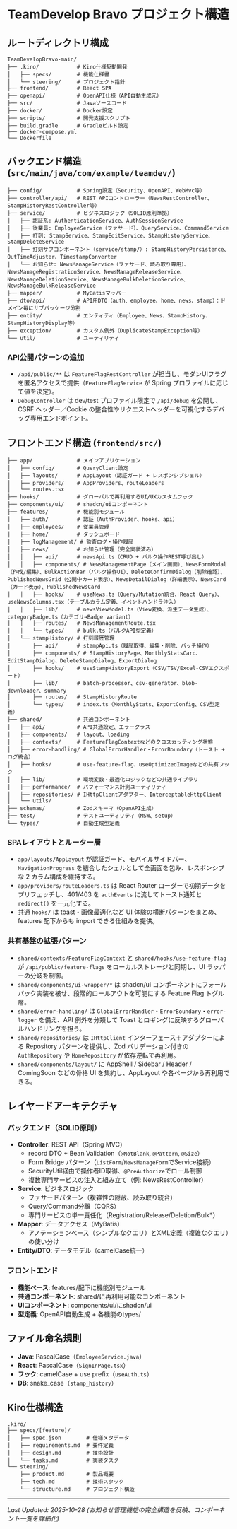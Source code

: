 # TeamDevelop Bravo プロジェクト構造

## ルートディレクトリ構成

```
TeamDevelopBravo-main/
├── .kiro/            # Kiro仕様駆動開発
│   ├── specs/        # 機能仕様書
│   └── steering/     # プロジェクト指針
├── frontend/         # React SPA
├── openapi/          # OpenAPI仕様（API自動生成元）
├── src/              # Javaソースコード
├── docker/           # Docker設定
├── scripts/          # 開発支援スクリプト
├── build.gradle      # Gradleビルド設定
├── docker-compose.yml
└── Dockerfile
```

## バックエンド構造 (`src/main/java/com/example/teamdev/`)

```
├── config/           # Spring設定（Security、OpenAPI、WebMvc等）
├── controller/api/   # REST APIコントローラー（NewsRestController、StampHistoryRestController等）
├── service/          # ビジネスロジック（SOLID原則準拠）
│   ├── 認証系: AuthenticationService、AuthSessionService
│   ├── 従業員: EmployeeService（ファサード）、QueryService、CommandService
│   ├── 打刻: StampService、StampEditService、StampHistoryService、StampDeleteService
│   ├── 打刻サブコンポーネント（service/stamp/）: StampHistoryPersistence、OutTimeAdjuster、TimestampConverter
│   └── お知らせ: NewsManageService（ファサード、読み取り専用）、NewsManageRegistrationService、NewsManageReleaseService、NewsManageDeletionService、NewsManageBulkDeletionService、NewsManageBulkReleaseService
├── mapper/           # MyBatisマッパー
├── dto/api/          # API用DTO（auth、employee、home、news、stamp）：ドメイン毎にサブパッケージ分割
├── entity/           # エンティティ（Employee、News、StampHistory、StampHistoryDisplay等）
├── exception/        # カスタム例外（DuplicateStampException等）
└── util/             # ユーティリティ
```

### API公開パターンの追加
- `/api/public/**` は `FeatureFlagRestController` が担当し、モダンUIフラグを匿名アクセスで提供（`FeatureFlagService` が Spring プロファイルに応じて値を決定）。
- `DebugController` は dev/test プロファイル限定で `/api/debug` を公開し、CSRF ヘッダー／Cookie の整合性やリクエストヘッダーを可視化するデバッグ専用エンドポイント。

## フロントエンド構造 (`frontend/src/`)

```
├── app/              # メインアプリケーション
│   ├── config/       # QueryClient設定
│   ├── layouts/      # AppLayout（認証ガード + レスポンシブシェル）
│   ├── providers/    # AppProviders、routeLoaders
│   └── routes.tsx
├── hooks/            # グローバルで再利用するUI/UXカスタムフック
├── components/ui/    # shadcn/uiコンポーネント
├── features/         # 機能別モジュール
│   ├── auth/         # 認証（AuthProvider、hooks、api）
│   ├── employees/    # 従業員管理
│   ├── home/         # ダッシュボード
│   ├── logManagement/ # 監査ログ・操作履歴
│   ├── news/         # お知らせ管理（完全実装済み）
│   │   ├── api/      # newsApi.ts（CRUD + バルク操作REST呼び出し）
│   │   ├── components/ # NewsManagementPage（メイン画面）、NewsFormModal（作成/編集）、BulkActionBar（バルク操作UI）、DeleteConfirmDialog（削除確認）、PublishedNewsGrid（公開中カード表示）、NewsDetailDialog（詳細表示）、NewsCard（カード表示）、PublishedNewsCard
│   │   ├── hooks/    # useNews.ts（Query/Mutation統合、React Query）、useNewsColumns.tsx（テーブルカラム定義、イベントハンドラ注入）
│   │   ├── lib/      # newsViewModel.ts（View変換、派生データ生成）、categoryBadge.ts（カテゴリ→Badge variant）
│   │   ├── routes/   # NewsManagementRoute.tsx
│   │   └── types/    # bulk.ts（バルクAPI型定義）
│   └── stampHistory/ # 打刻履歴管理
│       ├── api/      # stampApi.ts（履歴取得、編集・削除、バッチ操作）
│       ├── components/ # StampHistoryPage、MonthlyStatsCard、EditStampDialog、DeleteStampDialog、ExportDialog
│       ├── hooks/    # useStampHistoryExport（CSV/TSV/Excel-CSVエクスポート）
│       ├── lib/      # batch-processor、csv-generator、blob-downloader、summary
│       ├── routes/   # StampHistoryRoute
│       └── types/    # index.ts（MonthlyStats、ExportConfig、CSV型定義）
├── shared/           # 共通コンポーネント
│   ├── api/          # API共通設定、エラークラス
│   ├── components/   # layout、loading
│   ├── contexts/     # FeatureFlagContextなどのクロスカッティング状態
│   ├── error-handling/ # GlobalErrorHandler・ErrorBoundary（トースト + ログ統合）
│   ├── hooks/        # use-feature-flag、useOptimizedImageなどの共有フック
│   ├── lib/          # 環境変数・最適化ロジックなどの共通ライブラリ
│   ├── performance/  # パフォーマンス計測ユーティリティ
│   ├── repositories/ # IHttpClientアダプター、InterceptableHttpClient
│   └── utils/
├── schemas/          # Zodスキーマ（OpenAPI生成）
├── test/             # テストユーティリティ（MSW、setup）
└── types/            # 自動生成型定義
```

### SPAレイアウトとルーター層
- `app/layouts/AppLayout` が認証ガード、モバイルサイドバー、`NavigationProgress` を結合したシェルとして全画面を包み、レスポンシブな 2 カラム構成を維持する。
- `app/providers/routeLoaders.ts` は React Router ローダーで初期データをプリフェッチし、401/403 を `authEvents` に流してトースト通知と `redirect()` を一元化する。
- 共通 `hooks/` は toast・画像最適化など UI 体験の横断パターンをまとめ、features 配下からも import できる仕組みを提供。

### 共有基盤の拡張パターン
- `shared/contexts/FeatureFlagContext` と `shared/hooks/use-feature-flag` が `/api/public/feature-flags` をローカルストレージと同期し、UI ラッパーの分岐を制御。
- `shared/components/ui-wrapper/*` は shadcn/ui コンポーネントにフォールバック実装を被せ、段階的ロールアウトを可能にする Feature Flag トグル層。
- `shared/error-handling/` は `GlobalErrorHandler`・`ErrorBoundary`・`error-logger` を備え、API 例外を分類して Toast とロギングに反映するグローバルハンドリングを担う。
- `shared/repositories/` は `IHttpClient` インターフェース＋アダプターによる Repository パターンを提供し、Zod バリデーション付きの `AuthRepository` や `HomeRepository` が依存逆転で再利用。
- `shared/components/layout/` に AppShell / Sidebar / Header / ComingSoon などの骨格 UI を集約し、AppLayout や各ページから再利用できる。

## レイヤードアーキテクチャ

### バックエンド（SOLID原則）
- **Controller**: REST API（Spring MVC）
  - record DTO + Bean Validation（`@NotBlank`, `@Pattern`, `@Size`）
  - Form Bridge パターン（`ListForm`/`NewsManageForm`でService接続）
  - SecurityUtil経由で操作者ID取得、`@PreAuthorize`でロール制御
  - 複数専門サービスの注入と組み立て（例: NewsRestController）
- **Service**: ビジネスロジック
  - ファサードパターン（複雑性の隠蔽、読み取り統合）
  - Query/Command分離（CQRS）
  - 専門サービスの単一責任化（Registration/Release/Deletion/Bulk*）
- **Mapper**: データアクセス（MyBatis）
  - アノテーションベース（シンプルなクエリ）とXML定義（複雑なクエリ）の使い分け
- **Entity/DTO**: データモデル（camelCase統一）

### フロントエンド
- **機能ベース**: features/配下に機能別モジュール
- **共通コンポーネント**: shared/に再利用可能なコンポーネント
- **UIコンポーネント**: components/ui/にshadcn/ui
- **型定義**: OpenAPI自動生成 + 各機能のtypes/

## ファイル命名規則

- **Java**: PascalCase（`EmployeeService.java`）
- **React**: PascalCase（`SignInPage.tsx`）
- **フック**: camelCase + use prefix（`useAuth.ts`）
- **DB**: snake_case（`stamp_history`）

## Kiro仕様構造

```
.kiro/
├── specs/[feature]/
│   ├── spec.json        # 仕様メタデータ
│   ├── requirements.md  # 要件定義
│   ├── design.md        # 技術設計
│   └── tasks.md         # 実装タスク
└── steering/
    ├── product.md       # 製品概要
    ├── tech.md          # 技術スタック
    └── structure.md     # プロジェクト構造
```

---
*Last Updated: 2025-10-28 (お知らせ管理機能の完全構造を反映、コンポーネント一覧を詳細化)*
